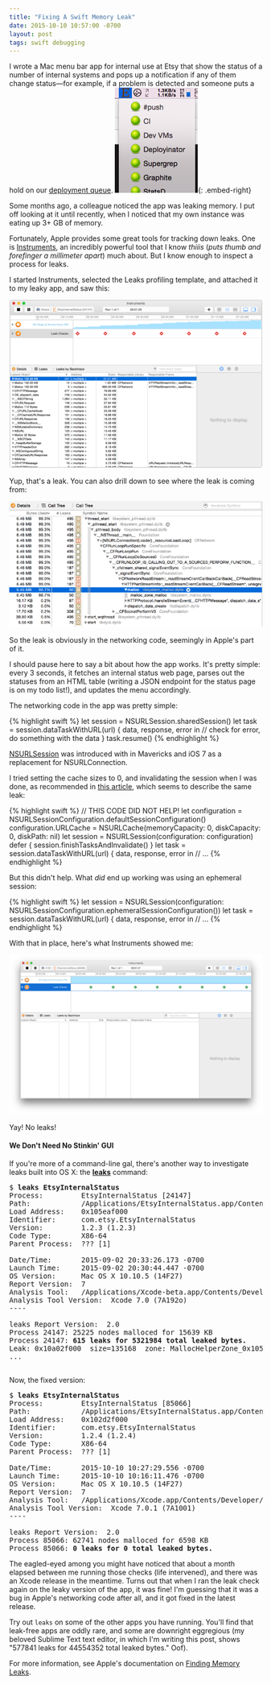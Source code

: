 ```yaml
--- 
title: "Fixing A Swift Memory Leak"
date: 2015-10-10 10:57:00 -0700
layout: post
tags: swift debugging
---
```


I wrote a Mac menu bar app for internal use at Etsy that show the status of a number of internal systems and pops up a notification if any of them change status—for example, if a problem is detected and someone puts a hold on our [deployment queue](https://github.com/etsy/PushBot). ![EtsyInternalStatus.app](/public/images/fixing-leak/etsy-internal-status-menu.png){: .embed-right}

Some months ago, a colleague noticed the app was leaking memory. I put off looking at it until recently, when I noticed that my own instance was eating up 3+ GB of memory.

Fortunately, Apple provides some great tools for tracking down leaks. One is [Instruments](https://developer.apple.com/library/mac/documentation/DeveloperTools/Conceptual/InstrumentsUserGuide/Introduction/Introduction.html), an incredibly powerful tool that I know *thiiis* (*puts thumb and forefinger a millimeter apart*) much about. But I know enough to inspect a process for leaks.

I started Instruments, selected the Leaks profiling template, and attached it to my leaky app, and saw this:

![Holy leak, Batman!](/public/images/fixing-leak/instruments-1.png)

Yup, that's a leak. You can also drill down to see where the leak is coming from:

![Drilling down to the leak](/public/images/fixing-leak/instruments-2.png)

So the leak is obviously in the networking code, seemingly in Apple's part of it.

I should pause here to say a bit about how the app works. It's pretty simple: every 3 seconds, it fetches an internal status web page, parses out the statuses from an HTML table (writing a JSON endpoint for the status page is on my todo list!), and updates the menu accordingly.

The networking code in the app was pretty simple:

{% highlight swift %}
let session = NSURLSession.sharedSession()
let task = session.dataTaskWithURL(url) { data, response, error in
    // check for error, do something with the data
}
task.resume()
{% endhighlight %}

[NSURLSession](https://developer.apple.com/library/mac/documentation/Foundation/Reference/NSURLSession_class/) was introduced with in Mavericks and iOS 7 as a replacement for NSURLConnection.

I tried setting the cache sizes to 0, and invalidating the session when I was done, as recommended in [this article](http://www.drdobbs.com/architecture-and-design/memory-leaks-in-ios-7/240168600), which seems to describe the same leak:

{% highlight swift %}
// THIS CODE DID NOT HELP!
let configuration = NSURLSessionConfiguration.defaultSessionConfiguration()
configuration.URLCache = NSURLCache(memoryCapacity: 0, diskCapacity: 0, diskPath: nil)
let session = NSURLSession(configuration: configuration)
defer {
    session.finishTasksAndInvalidate()
}
let task = session.dataTaskWithURL(url) { data, response, error in
    // ...
{% endhighlight %}

But this didn't help. What _did_ end up working was using an ephemeral session:

{% highlight swift %}
let session = NSURLSession(configuration: NSURLSessionConfiguration.ephemeralSessionConfiguration())
let task = session.dataTaskWithURL(url) { data, response, error in
    // ...
{% endhighlight %}

With that in place, here's what Instruments showed me:

![No leaks!](/public/images/fixing-leak/instruments-no-leaks.png)

Yay! No leaks!

#### We Don't Need No Stinkin' GUI

If you're more of a command-line gal, there's another way to investigate leaks built into OS X: the **[leaks](https://developer.apple.com/library/mac/documentation/Darwin/Reference/ManPages/man1/leaks.1.html)** command:

<pre>
$ <b>leaks EtsyInternalStatus</b>
Process:         EtsyInternalStatus [24147]
Path:            /Applications/EtsyInternalStatus.app/Contents/MacOS/EtsyInternalStatus
Load Address:    0x105eaf000
Identifier:      com.etsy.EtsyInternalStatus
Version:         1.2.3 (1.2.3)
Code Type:       X86-64
Parent Process:  ??? [1]

Date/Time:       2015-09-02 20:33:26.173 -0700
Launch Time:     2015-09-02 20:30:44.447 -0700
OS Version:      Mac OS X 10.10.5 (14F27)
Report Version:  7
Analysis Tool:   /Applications/Xcode-beta.app/Contents/Developer/usr/bin/leaks
Analysis Tool Version:  Xcode 7.0 (7A192o)
----

leaks Report Version:  2.0
Process 24147: 25225 nodes malloced for 15639 KB
Process 24147: <b>615 leaks for 5321984 total leaked bytes.</b>
Leak: 0x10a02f000  size=135168  zone: MallocHelperZone_0x105f65000  length: 5020
...
<em><snipped 7800 lines of leaked memory dumps></em>
</pre>

Now, the fixed version:

<pre>
$ <b>leaks EtsyInternalStatus</b>
Process:         EtsyInternalStatus [85066]
Path:            /Applications/EtsyInternalStatus.app/Contents/MacOS/EtsyInternalStatus
Load Address:    0x102d2f000
Identifier:      com.etsy.EtsyInternalStatus
Version:         1.2.4 (1.2.4)
Code Type:       X86-64
Parent Process:  ??? [1]

Date/Time:       2015-10-10 10:27:29.556 -0700
Launch Time:     2015-10-10 10:16:11.476 -0700
OS Version:      Mac OS X 10.10.5 (14F27)
Report Version:  7
Analysis Tool:   /Applications/Xcode.app/Contents/Developer/usr/bin/leaks
Analysis Tool Version:  Xcode 7.0.1 (7A1001)
----

leaks Report Version:  2.0
Process 85066: 62741 nodes malloced for 6598 KB
Process 85066: <b>0 leaks for 0 total leaked bytes.</b>
</pre>

The eagled-eyed among you might have noticed that about a month elapsed between me running those checks (life intervened), and there was an Xcode release in the meantime. Turns out that when I ran the leak check again on the leaky version of the app, it was fine! I'm guessing that it was a bug in Apple's networking code after all, and it got fixed in the latest release.

Try out `leaks` on some of the other apps you have running. You'll find that leak-free apps are oddly rare, and some are downright eggregious (my beloved Sublime Text text editor, in which I'm writing this post, shows "577841 leaks for 44554352 total leaked bytes." Oof).

For more information, see Apple's documentation on [Finding Memory Leaks](https://developer.apple.com/library/mac/documentation/Performance/Conceptual/ManagingMemory/Articles/FindingLeaks.html).